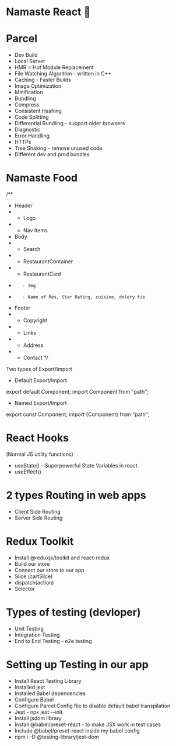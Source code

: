 # Namaste React 🚀

# Parcel

-   Dev Build
-   Local Server
-   HMR = Hot Module Replacement
-   File Watching Algorithm - written in C++
-   Caching - Faster Builds
-   Image Optimization
-   Minification
-   Bundling
-   Compress
-   Consistent Hashing
-   Code Splitting
-   Differential Bundling - support older browsers
-   Diagnostic
-   Error Handling
-   HTTPs
-   Tree Shaking - remove unused code
-   Different dev and prod bundles

# Namaste Food

/\*\*

-   Header
-   -   Logo
-   -   Nav Items
-   Body
-   -   Search
-   -   RestaurantContainer
-   -   RestaurantCard
-        - Img
-        - Name of Res, Star Rating, cuisine, delery tie
-   Footer
-   -   Copyright
-   -   Links
-   -   Address
-   -   Contact
        \*/

Two types of Export/Import

-   Default Export/Import

export default Component;
import Component from "path";

-   Named Export/Import

export const Component;
import {Component} from "path";

# React Hooks

(Normal JS utility functions)

-   useState() - Superpowerful State Variables in react
-   useEffect()

# 2 types Routing in web apps

-   Client Side Routing
-   Server Side Routing

# Redux Toolkit

-   Install @reduxjs/toolkit and react-redux
-   Build our store
-   Connect our store to our app
-   Slice (cartSlice)
-   dispatch(action)
-   Selector

# Types of testing (devloper)

-   Unit Testing
-   Integration Testing
-   End to End Testing - e2e testing

# Setting up Testing in our app

-   Install React Testing Library
-   Installed jest
-   Installed Babel dependencies
-   Configure Babel
-   Configure Parcel Config file to disable default babel transpilation
-   Jest - npx jest --init
-   Install jsdom library
-   Install @babel/preset-react - to make JSX work in test cases
-   Include @babel/preset-react inside my babel config
-   npm i -D @testing-library/jest-dom
